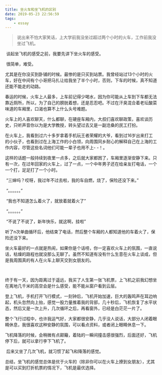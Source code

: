 ```yaml
---
title: 坐火车和坐飞机的区别
date: 2019-05-23 22:56:59
tags:
    - essay
---
```


> 说出来不怕大家笑话，上大学前我没坐过超过两个小时的火车，工作前我没坐过飞机。

​		谈起坐飞机的感受之前，我要先讲下坐火车的感受。

​		很简单，难受。

​		尤其是在你没买到卧铺的时候。最惨的是只买到站票。我曾经站过13个小时的火车，好在中间有个小哥把马扎让给我坐了半个小时，否则，下车的时候，真不知道还能不能走的动路。

​		春运的时候，火车上人最多，上车前记得少喝水，因为你可能从上车到下车都无法靠近厕所，所以，为了自己的膀胱着想，还是忍忍吧。不过在汗臭混合着老坛酸菜味道的车厢里，口渴也算不上什么头号难题。

​		火车上的人喜欢聊天，什么都聊，在硬座车厢内，大叔们喜欢聊政策，喜欢谈历史，只听声音你以为是大学教授，转头望过去又是一副沧桑的民工打扮。

​		在火车上，我看到过六十多岁拿着手机玩王者荣耀的大爷，看到过16岁出来打工的小伙子，也看到过在上海工作的小白领，向周围同乡耐心的解释自己在上海的工作内容，尽管这些名词他们可能一辈子也用不上- -！。

​		这样的话题一般持续到夜里一点多，之后就大家都困了，车厢里逐渐安静下来。只有一次，在过年回家的火车上，过了一点，一个中年男子还在给亲友打电话，一个一个打，足足打了一个小时。

​		“三婶吗？哎呀，我过年不过去啦，我的车自燃，烧了，保险还没下来。”

​		“。。。。。。”

​		“我也不知道怎么着火了，就放着就着火了”

​		“。。。。。。”

​		“不说了不说了，新年快乐，就这啊，挂啦”

​		听了n次单曲循环后，他结束了电话，然后整个车厢的人都知道他的车着火了，保险还没下来。

​		坐火车最好的一点就是热闹，如果你是个话唠，你一定喜欢火车上的氛围，一直说话，枯燥的路程也就没那么无聊了。虽然不知道有没有什么生意在火车上谈成，但是我周围真的有人在火车上聊天交到女朋友的。

​		



​		终于有一天，因为距离过于遥远，我买了人生第一张飞机票，上飞机之前我幻想坐在离地几千米的高空会是什么感受，能不能从窗户看到云层。

​		登上飞机，手机打开飞行模式，一刻钟后，飞机开始加速，巨大的轰鸣声在耳边响起，机头忽然向上抬，感觉一股力量推着我的背部，几十秒后，飞机恢复了水平状态，然后又是一次上升，几次循环之后，再看窗外，已经是白茫茫一片了。

​		整个飞行过程中，也许我运气好，大家都很安静，几乎没人说话，大部分人闭着眼睛休息，我很喜欢这种安静的氛围，可以看点资料，或者闭上眼睛休息一下。

​		飞机降落的时候，会稍微有点颠簸，着陆的一瞬间撞击感很强烈，后面还好，飞机停下后，就可以拿行李下飞机了。

​		后来又坐了几次飞机，就习惯了起飞和降落的感觉。



​		总结，坐飞机的感觉总体是优于火车的（除非你可以在火车上撩到女朋友），尤其是可以买到打折机票的情况下，飞机是最优选择。

​		

​		



​		